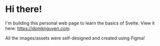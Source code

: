 # Hi there!
I'm building this personal web page to learn the basics of Svelte. View it here: https://domknguyen.com.

All the images/assets were self-designed and created using Figma!
